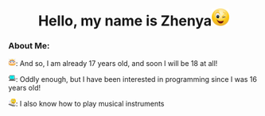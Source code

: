 <div align="center"><h1>Hello, my name is Zhenya<img src="i.webp" height="35" width="35" alt></h1></div>
<div>
    <h3>About Me:</h3>
    <p><img src="cake.jpg" height="15" width="15" alt>: And so, I am already 17 years old, and soon I will be 18 at all!</p>
    <p><img src="pk.jpg" height="15" width="15" alt>: Oddly enough, but I have been interested in programming since I was 16 years old!</p>
    <p><img src="music.jpg" height="15" width="15" alt>: I also know how to play musical instruments</p>
</div>
